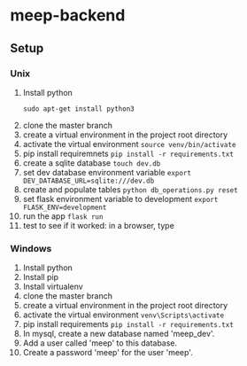 # meep-backend

## Setup

### Unix
  1. Install python
     ```
     sudo apt-get install python3
     ```
  2. clone the master branch
  3. create a virtual environment in the project root directory
  4. activate the virtual environment ```source venv/bin/activate```
  5. pip install requiremnets ```pip install -r requirements.txt```
  6. create a sqlite database ```touch dev.db```
  7. set dev database environment variable ```export DEV_DATABASE_URL=sqlite:///dev.db```
  8. create and populate tables ```python db_operations.py reset```  
  9. set flask environment variable to development
    ```
    export FLASK_ENV=development
    ```
  10. run the app
    ```
    flask run
    ```
  11. test to see if it worked: in a browser, type 
  
  
  

### Windows
  1. Install python
  2. Install pip
  3. Install virtualenv
  4. clone the master branch
  5. create a virtual environment in the project root directory
  6. activate the virtual environment ```venv\Scripts\activate```
  7. pip install requirements ```pip install -r requirements.txt```
  8. In mysql, create a new database named 'meep_dev'.
  9. Add a user called 'meep' to this database. 
  10. Create a password 'meep' for the user 'meep'.
  
